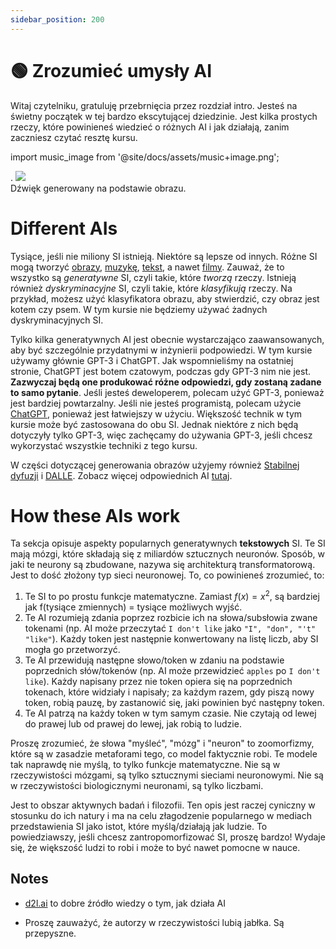```yaml
---
sidebar_position: 200
---
```

# 🟢 Zrozumieć umysły AI

Witaj czytelniku, gratuluję przebrnięcia przez rozdział intro. Jesteś na świetny początek w tej bardzo ekscytującej dziedzinie. Jest kilka prostych rzeczy, które powinieneś wiedzieć o różnych AI i jak działają, zanim zaczniesz czytać resztę kursu.

import music_image from '@site/docs/assets/music+image.png';

<div style={{textAlign: 'center'}}>.
  <img src={music_image} style={{width: "850px"}} />
</div>

<div style={{textAlign: 'center'}}>
  Dźwięk generowany na podstawie obrazu.
</div>

# Different AIs

Tysiące, jeśli nie miliony SI istnieją. Niektóre są lepsze od innych. Różne SI mogą tworzyć [obrazy](https://openai.com/product/dall-e-2), [muzykę](https://google-research.github.io/seanet/musiclm/examples/), [tekst](https://platform.openai.com/playground), a nawet [filmy](https://makeavideo.studio/). Zauważ, że to wszystko są *generatywne* SI, czyli takie, które *tworzą* rzeczy. Istnieją również *dyskryminacyjne* SI, czyli takie, które *klasyfikują* rzeczy. Na przykład, możesz użyć klasyfikatora obrazu, aby stwierdzić, czy obraz jest kotem czy psem. W tym kursie nie będziemy używać żadnych dyskryminacyjnych SI.


Tylko kilka generatywnych AI jest obecnie wystarczająco zaawansowanych, aby być szczególnie przydatnymi w inżynierii podpowiedzi. W tym kursie używamy głównie GPT-3 i ChatGPT. Jak wspomnieliśmy na ostatniej stronie, ChatGPT jest botem czatowym, podczas gdy GPT-3 nim nie jest. **Zazwyczaj będą one produkować różne odpowiedzi, gdy zostaną zadane to samo pytanie**. Jeśli jesteś deweloperem, polecam użyć GPT-3, ponieważ jest bardziej powtarzalny. Jeśli nie jesteś programistą, polecam użycie [ChatGPT](https://learnprompting.org/docs/category/%EF%B8%8F-image-prompting), ponieważ jest łatwiejszy w użyciu. Większość technik w tym kursie może być zastosowana do obu SI. Jednak niektóre z nich będą dotyczyły tylko GPT-3, więc zachęcamy do używania GPT-3, jeśli chcesz wykorzystać wszystkie techniki z tego kursu.

W części dotyczącej generowania obrazów użyjemy również [Stabilnej dyfuzji](https://beta.dreamstudio.ai/home) i [DALLE](https://openai.com/product/dall-e-2). Zobacz więcej odpowiednich AI [tutaj](https://learnprompting.org/docs/products#chatbots).

# How these AIs work

Ta sekcja opisuje aspekty popularnych generatywnych **tekstowych** SI. Te SI mają mózgi, które składają się z miliardów sztucznych neuronów. Sposób, w jaki te neurony są zbudowane, nazywa się architekturą transformatorową. Jest to dość złożony typ sieci neuronowej. To, co powinieneś zrozumieć, to:

1. Te SI to po prostu funkcje matematyczne. Zamiast $f(x) = x^2$, są bardziej jak f(tysiące zmiennych) = tysiące możliwych wyjść.
2. Te AI rozumieją zdania poprzez rozbicie ich na słowa/subsłowia zwane tokenami (np. AI może przeczytać `I don't like` jako `"I", "don", "'t" "like"`). Każdy token jest następnie konwertowany na listę liczb, aby SI mogła go przetworzyć.
3. Te AI przewidują następne słowo/token w zdaniu na podstawie poprzednich słów/tokenów (np. AI może przewidzieć `apples` po `I don't like`). Każdy napisany przez nie token opiera się na poprzednich tokenach, które widziały i napisały; za każdym razem, gdy piszą nowy token, robią pauzę, by zastanowić się, jaki powinien być następny token.
4. Te AI patrzą na każdy token w tym samym czasie. Nie czytają od lewej do prawej lub od prawej do lewej, jak robią to ludzie.

Proszę zrozumieć, że słowa "myśleć", "mózg" i "neuron" to zoomorfizmy, które są w zasadzie metaforami tego, co model faktycznie robi. Te modele tak naprawdę nie myślą, to tylko funkcje matematyczne. Nie są w rzeczywistości mózgami, są tylko sztucznymi sieciami neuronowymi. Nie są w rzeczywistości biologicznymi neuronami, są tylko liczbami.

Jest to obszar aktywnych badań i filozofii. Ten opis jest raczej cyniczny w stosunku do ich natury i ma na celu złagodzenie popularnego w mediach przedstawienia SI jako istot, które myślą/działają jak ludzie. To powiedziawszy, jeśli chcesz zantropomorfizować SI, proszę bardzo! Wydaje się, że większość ludzi to robi i może to być nawet pomocne w nauce.


## Notes

- [d2l.ai](https://www.d2l.ai) to dobre źródło wiedzy o tym, jak działa AI

- Proszę zauważyć, że autorzy w rzeczywistości lubią jabłka. Są przepyszne.


